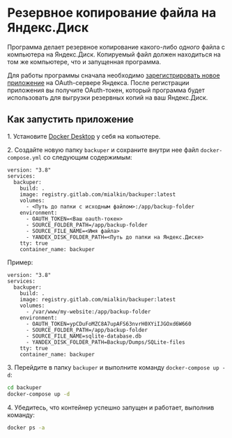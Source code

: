 # Резервное копирование файла на Яндекс.Диск

Программа делает резервное копирование какого-либо *одного* файла с компьютера на Яндекс.Диск. Копируемый файл должен находиться на том же компьютере, что и запущенная программа.

Для работы программы сначала необходимо [зарегистрировать новое приложение](yandex%20oauth.md) на OAuth-сервере Яндекса. После регистрации приложения вы получите OAuth-токен, который программа будет использовать для выгрузки резервных копий на ваш Яндекс.Диск.  

## Как запустить приложение

1\. Установите [Docker Desktop](https://docs.docker.com/get-docker/) у себя на копьютере.

2\. Создайте новую папку `backuper` и сохраните внутри нее файл `docker-compose.yml` со следующим содержимым:

```text
version: "3.8"
services:
  backuper:
    build: .
    image: registry.gitlab.com/mialkin/backuper:latest
    volumes:
      - <Путь до папки с исходным файлом>:/app/backup-folder
    environment:
      - OAUTH_TOKEN=<Ваш oauth-токен>
      - SOURCE_FOLDER_PATH=/app/backup-folder
      - SOURCE_FILE_NAME=<Имя файла>
      - YANDEX_DISK_FOLDER_PATH=<Путь до папки на Яндекс.Диске>
    tty: true
    container_name: backuper
```

Пример:

```text
version: "3.8"
services:
  backuper:
    build: .
    image: registry.gitlab.com/mialkin/backuper:latest
    volumes:
      - /var/www/my-website:/app/backup-folder
    environment:
      - OAUTH_TOKEN=ypCDuFoMZC8A7upAFS63nvrH0XYiIJGOxd6W660
      - SOURCE_FOLDER_PATH=/app/backup-folder
      - SOURCE_FILE_NAME=sqlite-database.db
      - YANDEX_DISK_FOLDER_PATH=Backup/Dumps/SQLite-files
    tty: true
    container_name: backuper
```

3\. Перейдите в папку `backuper` и выполните команду `docker-compose up -d`:

```bash
cd backuper
docker-compose up -d
```

4\. Убедитесь, что контейнер успешно запущен и работает, выполнив команду:

```bash
docker ps -a
```
